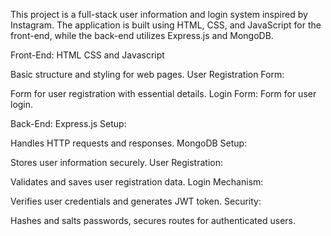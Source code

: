 This project is a full-stack user information and login system inspired by Instagram. The application is built using HTML, CSS, and JavaScript for the front-end, while the back-end utilizes Express.js and MongoDB.

Front-End:
HTML CSS and Javascript

Basic structure and styling for web pages.
User Registration Form:

Form for user registration with essential details.
Login Form:
Form for user login.

Back-End:
Express.js Setup:

Handles HTTP requests and responses.
MongoDB Setup:

Stores user information securely.
User Registration:

Validates and saves user registration data.
Login Mechanism:

Verifies user credentials and generates JWT token.
Security:

Hashes and salts passwords, secures routes for authenticated users.
